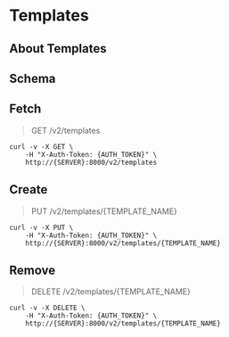 # Templates

## About Templates

## Schema



## Fetch

> GET /v2/templates

```shell
curl -v -X GET \
    -H "X-Auth-Token: {AUTH_TOKEN}" \
    http://{SERVER}:8000/v2/templates
```

## Create

> PUT /v2/templates/{TEMPLATE_NAME}

```shell
curl -v -X PUT \
    -H "X-Auth-Token: {AUTH_TOKEN}" \
    http://{SERVER}:8000/v2/templates/{TEMPLATE_NAME}
```

## Remove

> DELETE /v2/templates/{TEMPLATE_NAME}

```shell
curl -v -X DELETE \
    -H "X-Auth-Token: {AUTH_TOKEN}" \
    http://{SERVER}:8000/v2/templates/{TEMPLATE_NAME}
```


